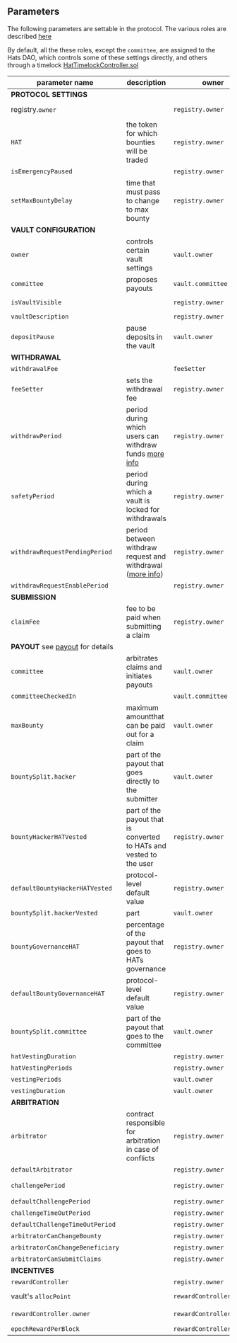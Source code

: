 ## Parameters

The following parameters are settable in the protocol. The various roles are described [here](roles.md)


By default, all the these roles, except the `committee`, are assigned to the Hats DAO, which controls some of these settings directly, and others through a timelock [HatTimelockController.sol](../../contracts/HatTimelockController.sol)


 | parameter name |  description | owner| scope | default | limits | setter | 
|---|---|---|---|---|---|---|
| **PROTOCOL SETTINGS** |
|registry.`owner` | | `registry.owner`| global | _hatGovernance | | `registry.transferOwnership`, `registry.renounceOwnership` |
| `HAT` | the token for which bounties will be traded | `registry.owner` | global | | |  `registry.setSwapToken`
| `isEmergencyPaused` | |  `registry.owner`| global | false | | `setEmergencyPaused` |
| `setMaxBountyDelay`  |time that must pass to change to max bounty |`registry.owner`| global | 2 days | >= 2 days | `registry.setMaxBountyDelay` |
| **VAULT CONFIGURATION** | 
| `owner` | controls certain vault settings | `vault.owner` | vault | |  | |  `vault.transferOwnership`, `vault.renounceOwnership` |
| `committee` | proposes payouts |`vault.committee` | vault | || `vault.setCommittee` | after `committeeCheckIn` |
| `isVaultVisible` | | `registry.owner`| vault | false | | `registry.setVaultVisibility(_vault, _visible)` |
| `vaultDescription` | | `registry.owner`| vault | | | `vault.setVaultDescription` | only an event |
 `depositPause` | pause deposits in the vault | `vault.owner` | vault | | | `vault.setDepositPause` |
| **WITHDRAWAL** |
| `withdrawalFee` |	| `feeSetter`	|vault	| 0	| <= 2% |	`vault.setWithdrawalFee`
| `feeSetter` |sets the withdrawal fee | `registry.owner`| global |zero address | | `registry.setFeeSetter` |
| `withdrawPeriod` | period during which users can withdraw funds [more info](deposits-and-withdrawals.md##Withdrawal) | `registry.owner`| global | 11 hours | >= 1 hours | `registry.setWithdrawSafetyPeriod` |
| `safetyPeriod` | period during which a vault is locked for withdrawals | `registry.owner`| global | 1 hours | <= 6 hours | `registry.setWithdrawSafetyPeriod` |
| `withdrawRequestPendingPeriod`| period between withdraw request and withdrawal ([more info](deposits-and-withdrawals.md##Withdrawal)) |  `registry.owner`| global | 7 days | <= 90 days | `registry.setWithdrawRequestParams` |
| `withdrawRequestEnablePeriod`| | `registry.owner`| global | 7 days | >= 6 hours, <= 100 days | `registry.setWithdrawRequestParams` |
| **SUBMISSION** |
 `claimFee` | fee to be paid when submitting a claim | `registry.owner`| global | 0 | - | `registry.setClaimFee` |
| **PAYOUT** see [payout](payout.md) for details|| |
| `committee` | arbitrates claims and initiates payouts |`vault.owner` | vault |  ||`vault.setCommittee`  (only if committee has not checked in yet) |
| `committeeCheckedIn` | |`vault.committee` | vault | | | `vault.committeeCheckIn()` |
| `maxBounty` |maximum amountthat can be paid out for a claim| `vault.owner` | vault | | <= 90% | `vault.setPendingMaxBounty`, `vault.setMaxBounty` | noActiveClaim |
| `bountySplit.hacker` | part of the payout that goes directly to the submitter | `vault.owner` | vault | | sum(bountySplit) = 100% | `vault.setBountySplit` | noActiveClaim noSafetyPeriod |
| `bountyHackerHATVested`| part of the payout that is converted to HATs and vested to the user|`registry.owner` | vault | | +bountyGovernanceHAT <= 35% | `vault.setHATBountySplit` |
| `defaultBountyHackerHATVested` | protocol-level default value | `registry.owner`| global | | +defaultBountyGovernanceHAT <= 35% | `registry.setDefaultHATBountySplit` |
| `bountySplit.hackerVested` | part | `vault.owner` | vault | | sum(bountySplit) = 100% | `vault.setBountySplit` | noActiveClaim noSafetyPeriod |
| `bountyGovernanceHAT`  | percentage of the payout that goes to HATs governance |`registry.owner`| vault | | +bountyHackerHatVested <= 35% | `vault.setHATBountySplit` |
| `defaultBountyGovernanceHAT` | protocol-level default value| `registry.owner`| global | | +defaultBountyHackerHatVested <= 35% | `registry.setDefaultHATBountySplit` |
| `bountySplit.committee` | part of the payout that goes to the committee|  `vault.owner` | vault | | sum(bountySplit) = 100%, max 10% | `vault.setBountySplit` | noActiveClaim noSafetyPeriod |
| `hatVestingDuration` | | `registry.owner`| global | 90 days | < 180 days |  `registry.setHatVestingParams` |
| `hatVestingPeriods`  ||`registry.owner`| global | 90 | > 0, <= hatVestingDuration |  `registry.setHatVestingParams` |
| `vestingPeriods` || `vault.owner` | vault | | > 0 | `vault.setVestingParams` |
| `vestingDuration` || `vault.owner` | vault  ||<= 120 days, > `vestingPeriods` | [`vault.setVestingParams`](./dodoc/interfaces/IHATClaimsManager.md#setvestingparams) |
| **ARBITRATION** |
| `arbitrator` | contract responsible for arbitration in case of conflicts |`registry.owner`| vault | `defaultArbitrator` | |  `vault.setArbitrator` |
| `defaultArbitrator` | | `registry.owner` | global | registry.owner | | `registry.setDefaultArbitrator` |
| `challengePeriod` | |`registry.owner`| vault | 3 days (defaultChallengePeriod) | >= 1 days, <= 5 days | `vault.setChallengePeriod` |
| `defaultChallengePeriod` || `registry.owner`| global | 3 days | >= 1 days, <= 5 days |  `registry.setDefaultChallengePeriod` |
| `challengeTimeOutPeriod` | |`registry.owner`| vault | 5 weeks | >= 2 days, <= 85 days | `vault.setChallengeTimeOutPeriod` |
| `defaultChallengeTimeOutPeriod` || `registry.owner`| global | 5 weeks | >= 2 days, <= 85 days |  `registry.setDefaultChallengeTimeOutPeriod` |
| `arbitratorCanChangeBounty` | |`registry.owner`| vault | | |  `vault.setArbitratorOptions` |
| `arbitratorCanChangeBeneficiary` || `registry.owner`| vault | | |  `vault.setArbitratorOptions` |
| `arbitratorCanSubmitClaims` | |`registry.owner`| vault | | |  `vault.setArbitratorOptions` |
| **INCENTIVES**|
| `rewardController` || `registry.owner`| vault | | | `vault.addRewardController` | noActiveClaim |
| vault's `allocPoint`  ||`rewardController.owner` | vault | 0 | | `rewardController.setAllocPoint(_vault, _allocPoint)` |
| `rewardController.owner` || `rewardController.owner` | global | | | `rewardController.transferOwnership`, `rewardController.renounceOwnership` |
| `epochRewardPerBlock` || `rewardController.owner` | global | | | `rewardController.setEpochRewardPerBlock` |

